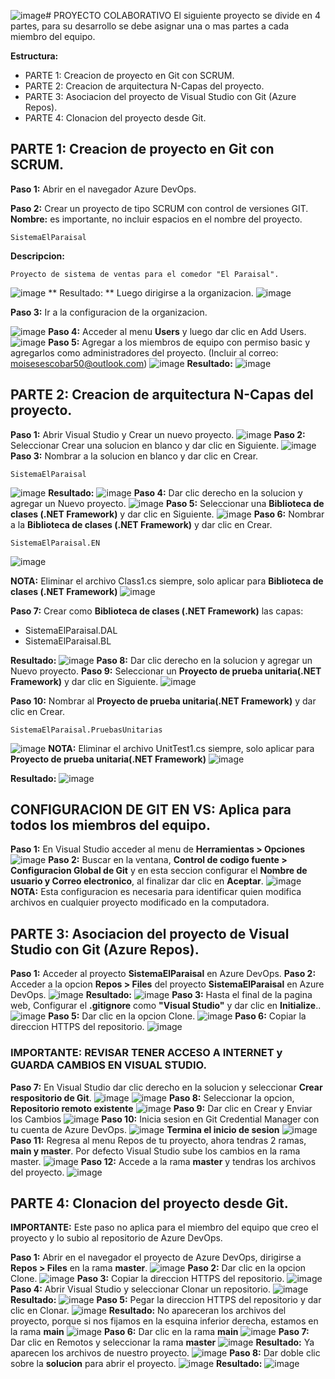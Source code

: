 ![image](https://github.com/user-attachments/assets/5281c1fa-eea1-4bb4-a026-825f2988e000)# PROYECTO COLABORATIVO
El siguiente proyecto se divide en 4 partes, para su desarrollo se debe asignar una o mas partes a cada miembro del equipo.

**Estructura:**
- PARTE 1: Creacion de proyecto en Git con SCRUM.
- PARTE 2: Creacion de arquitectura N-Capas del proyecto.
- PARTE 3: Asociacion del proyecto de Visual Studio con Git (Azure Repos).
- PARTE 4: Clonacion del proyecto desde Git.

## PARTE 1: Creacion de proyecto en Git con SCRUM.
**Paso 1:** Abrir en el navegador Azure DevOps.

**Paso 2:** Crear un proyecto de tipo SCRUM con control de versiones GIT.
**Nombre:** es importante, no incluir espacios en el nombre del proyecto.
```
SistemaElParaisal
```
**Descripcion:**
```
Proyecto de sistema de ventas para el comedor "El Paraisal".
```
![image](https://github.com/user-attachments/assets/43d98e32-42a0-4162-b33e-0a09753452a5)
** Resultado: ** Luego dirigirse a la organizacion. 
![image](https://github.com/user-attachments/assets/5a4d03bb-3ed9-4409-9acb-66730af37bff)

**Paso 3:** Ir a la configuracion de la organizacion.

![image](https://github.com/user-attachments/assets/39a8a0b2-6919-46ff-a6c9-b88737198aea)
**Paso 4:** Acceder al menu **Users** y luego dar clic en Add Users.
![image](https://github.com/user-attachments/assets/f04b34bb-1309-4776-b1c7-1a62f96ab225)
**Paso 5:** Agregar a los miembros de equipo con permiso basic y agregarlos como administradores del proyecto. (Incluir al correo: moisesescobar50@outlook.com)
![image](https://github.com/user-attachments/assets/b9894143-91b0-4fa3-a775-48373ec206f0)
**Resultado:**
![image](https://github.com/user-attachments/assets/f6c10988-8918-4ccd-b028-b7bbe1baebc1)

## PARTE 2: Creacion de arquitectura N-Capas del proyecto.
**Paso 1:** Abrir Visual Studio y Crear un nuevo proyecto.
![image](https://github.com/user-attachments/assets/2bea8f03-9bc9-49ce-933e-f8e718fcff56)
**Paso 2:** Seleccionar Crear una solucion en blanco y dar clic en Siguiente.
![image](https://github.com/user-attachments/assets/118c92ee-78f1-4034-92e1-57a3d0681435)
**Paso 3:** Nombrar a la solucion en blanco y dar clic en Crear.
```
SistemaElParaisal
```
![image](https://github.com/user-attachments/assets/72dd07f4-2221-4bd3-8710-d478c4b8ba8e)
**Resultado:**
![image](https://github.com/user-attachments/assets/160602de-253a-4773-8372-a791a44492bb)
**Paso 4:** Dar clic derecho en la solucion y agregar un Nuevo proyecto. 
![image](https://github.com/user-attachments/assets/771e4004-c252-4187-ae31-dd4af2db70d1)
**Paso 5:** Seleccionar una **Biblioteca de clases (.NET Framework)** y dar clic en Siguiente.
![image](https://github.com/user-attachments/assets/87e1ae24-b91a-438a-be88-f5d240c95c21)
**Paso 6:** Nombrar a la **Biblioteca de clases (.NET Framework)** y dar clic en Crear.
```
SistemaElParaisal.EN
```
![image](https://github.com/user-attachments/assets/54f87cf6-99a6-4e38-b183-90734026eb6d)

**NOTA:** Eliminar el archivo Class1.cs siempre, solo aplicar para **Biblioteca de clases (.NET Framework)**
![image](https://github.com/user-attachments/assets/979b345e-670a-4b93-a154-2cec927a44c8)

**Paso 7:** Crear como **Biblioteca de clases (.NET Framework)** las capas:
- SistemaElParaisal.DAL
- SistemaElParaisal.BL

**Resultado:**
![image](https://github.com/user-attachments/assets/222880e5-db41-4416-b038-f99beeacd38c)
**Paso 8:** Dar clic derecho en la solucion y agregar un Nuevo proyecto. 
**Paso 9:** Seleccionar un **Proyecto de prueba unitaria(.NET Framework)** y dar clic en Siguiente.
![image](https://github.com/user-attachments/assets/632f3e8a-4a1a-4858-9a35-52b13f015e02)

**Paso 10:** Nombrar al **Proyecto de prueba unitaria(.NET Framework)** y dar clic en Crear.
```
SistemaElParaisal.PruebasUnitarias
```
![image](https://github.com/user-attachments/assets/2c2dcaca-d91e-4515-980c-f1f5b1d81468)
**NOTA:** Eliminar el archivo UnitTest1.cs siempre, solo aplicar para **Proyecto de prueba unitaria(.NET Framework)**
![image](https://github.com/user-attachments/assets/0a83c273-5a3c-4ad9-b2fa-250f386186bd)

**Resultado:**
![image](https://github.com/user-attachments/assets/8257b780-509a-4374-86b3-c82fc698620a)


## CONFIGURACION DE GIT EN VS: Aplica para todos los miembros del equipo. 
**Paso 1:** En Visual Studio acceder al menu de **Herramientas > Opciones**
![image](https://github.com/user-attachments/assets/f27af871-4db5-490f-ab4e-aacfc8645330)
**Paso 2:** Buscar en la ventana, **Control de codigo fuente > Configuracion Global de Git** y en esta seccion configurar el **Nombre de usuario y Correo electronico**, al finalizar dar clic en **Aceptar**.
![image](https://github.com/user-attachments/assets/01e2e2e7-f766-485c-ac2f-08dfb6945072)
**NOTA:** Esta configuracion es necesaria para identificar quien modifica archivos en cualquier proyecto modificado en la computadora.

## PARTE 3: Asociacion del proyecto de Visual Studio con Git (Azure Repos).
**Paso 1:** Acceder al proyecto **SistemaElParaisal** en Azure DevOps.
**Paso 2:** Acceder a la opcion **Repos > Files** del proyecto **SistemaElParaisal** en Azure DevOps.
![image](https://github.com/user-attachments/assets/3f08fbdf-e123-4e7e-875e-483bdba892ed)
**Resultado:**
![image](https://github.com/user-attachments/assets/6bd7a241-237a-4b44-ac62-572cb5ff6ba5)
**Paso 3:** Hasta el final de la pagina web, Configurar el **.gitignore** como **"Visual Studio"** y dar clic en **Initialize**..
![image](https://github.com/user-attachments/assets/a7a9ed5f-615e-4372-b049-6e6d371b2eed)
**Paso 5:** Dar clic en la opcion Clone.
![image](https://github.com/user-attachments/assets/204b2e7c-c348-4679-b462-0207f6b2b297)
**Paso 6:** Copiar la direccion HTTPS del repositorio.
![image](https://github.com/user-attachments/assets/e39f5fdd-9af9-4040-a8a8-5e83dd7becce)
### IMPORTANTE: REVISAR TENER ACCESO A INTERNET y GUARDA CAMBIOS EN VISUAL STUDIO.
**Paso 7:** En Visual Studio dar clic derecho en la solucion y seleccionar **Crear respositorio de Git**.
![image](https://github.com/user-attachments/assets/f1e952da-ce1e-44ab-9f74-82ce7084d806)
![image](https://github.com/user-attachments/assets/ef72e194-5243-49c1-b380-32fd2ab230eb)
**Paso 8:** Seleccionar la opcion, **Repositorio remoto existente**
![image](https://github.com/user-attachments/assets/71a670c2-839a-4872-a037-e02e6ef38044)
**Paso 9:** Dar clic en Crear y Enviar los Cambios
![image](https://github.com/user-attachments/assets/006794cc-8465-45fd-8029-b031837e3d7c)
**Paso 10:** Inicia sesion en Git Credential Manager con tu cuenta de Azure DevOps.
![image](https://github.com/user-attachments/assets/a82b40d5-41e1-4ce3-b514-a7704fe9fd42)
**Termina el inicio de sesion**
![image](https://github.com/user-attachments/assets/c641bc4f-4b71-46a3-87aa-0d9090344927)
**Paso 11:** Regresa al menu Repos de tu proyecto, ahora tendras 2 ramas, **main y master**. Por defecto Visual Studio sube los cambios en la rama master. 
![image](https://github.com/user-attachments/assets/13670b58-f3cf-4c4a-9be6-696e3f28ab2c)
**Paso 12:** Accede a la rama **master** y tendras los archivos del proyecto.
![image](https://github.com/user-attachments/assets/a24d98d8-c279-42a4-880e-a9f0e196262f)

## PARTE 4: Clonacion del proyecto desde Git.
**IMPORTANTE:** Este paso no aplica para el miembro del equipo que creo el proyecto y lo subio al repositorio de Azure DevOps.

**Paso 1:** Abrir en el navegador el proyecto de Azure DevOps, dirigirse a **Repos > Files** en la rama **master**.
![image](https://github.com/user-attachments/assets/58e37d80-921f-4645-b6a5-74bbd18eb9dc)
**Paso 2:** Dar clic en la opcion Clone.
![image](https://github.com/user-attachments/assets/16f4ea39-4383-42c2-9043-6875c1126864)
**Paso 3:** Copiar la direccion HTTPS del repositorio.
![image](https://github.com/user-attachments/assets/4f24f3ff-e0c4-4ccf-9474-91322cf80e46)
**Paso 4:** Abrir Visual Studio y seleccionar Clonar un repositorio.
![image](https://github.com/user-attachments/assets/32abb7af-369b-4116-bc44-d65d16e0f09a)
**Resultado:**
![image](https://github.com/user-attachments/assets/c8d320b3-d719-4507-8d3c-6a5f7739b344)
**Paso 5:** Pegar la direccion HTTPS del repositorio y dar clic en Clonar.
![image](https://github.com/user-attachments/assets/508f9055-f72e-42b5-a377-74bee6fe4f23)
**Resultado:** No apareceran los archivos del proyecto, porque si nos fijamos en la esquina inferior derecha, estamos en la rama **main**
![image](https://github.com/user-attachments/assets/e7789ab7-930d-4216-8980-d88ebcaee57b)
**Paso 6:** Dar clic en la rama **main**
![image](https://github.com/user-attachments/assets/0258dada-f392-412d-bbe2-f1ad2c0affd3)
**Paso 7:** Dar clic en Remotos y seleccionar la rama **master**
![image](https://github.com/user-attachments/assets/882dad27-ca61-4e86-9de1-cdf5349efa3f)
**Resultado:** Ya aparecen los archivos de nuestro proyecto.
![image](https://github.com/user-attachments/assets/8816a678-36e2-4d77-b358-c67a75cad37e)
**Paso 8:** Dar doble clic sobre la **solucion** para abrir el proyecto. 
![image](https://github.com/user-attachments/assets/ab9ea0e9-88de-4072-a94c-9e30e7401e40)
**Resultado:**
![image](https://github.com/user-attachments/assets/3c755ad9-da18-4e98-b585-2c229648e7f3)
